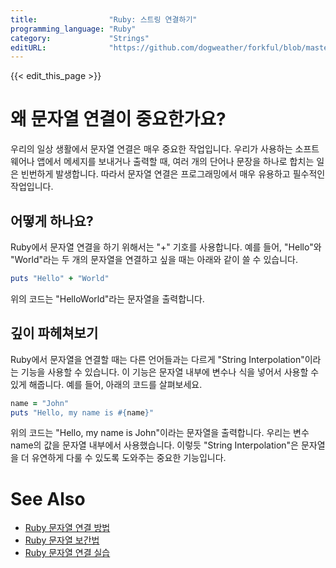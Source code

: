 ```yaml
---
title:                "Ruby: 스트링 연결하기"
programming_language: "Ruby"
category:             "Strings"
editURL:              "https://github.com/dogweather/forkful/blob/master/content/ko/ruby/concatenating-strings.md"
---
```


{{< edit_this_page >}}

# 왜 문자열 연결이 중요한가요?

우리의 일상 생활에서 문자열 연결은 매우 중요한 작업입니다. 우리가 사용하는 소프트웨어나 앱에서 메세지를 보내거나 출력할 때, 여러 개의 단어나 문장을 하나로 합치는 일은 빈번하게 발생합니다. 따라서 문자열 연결은 프로그래밍에서 매우 유용하고 필수적인 작업입니다.

## 어떻게 하나요?

Ruby에서 문자열 연결을 하기 위해서는 "+" 기호를 사용합니다. 예를 들어, "Hello"와 "World"라는 두 개의 문자열을 연결하고 싶을 때는 아래와 같이 쓸 수 있습니다.

```Ruby
puts "Hello" + "World"
```

위의 코드는 "HelloWorld"라는 문자열을 출력합니다.

## 깊이 파헤쳐보기

Ruby에서 문자열을 연결할 때는 다른 언어들과는 다르게 "String Interpolation"이라는 기능을 사용할 수 있습니다. 이 기능은 문자열 내부에 변수나 식을 넣어서 사용할 수 있게 해줍니다. 예를 들어, 아래의 코드를 살펴보세요.

```Ruby
name = "John"
puts "Hello, my name is #{name}"
```

위의 코드는 "Hello, my name is John"이라는 문자열을 출력합니다. 우리는 변수 name의 값을 문자열 내부에서 사용했습니다. 이렇듯 "String Interpolation"은 문자열을 더 유연하게 다룰 수 있도록 도와주는 중요한 기능입니다.

# See Also

- [Ruby 문자열 연결 방법](https://www.rubyguides.com/2019/09/ruby-string-concatenation/)
- [Ruby 문자열 보간법](https://blog.appsignal.com/2019/01/24/ruby-magic-string-interpolation.html)
- [Ruby 문자열 연결 실습](https://www.codecademy.com/learn/learn-ruby/modules/learn-ruby-strings/cheatsheet)